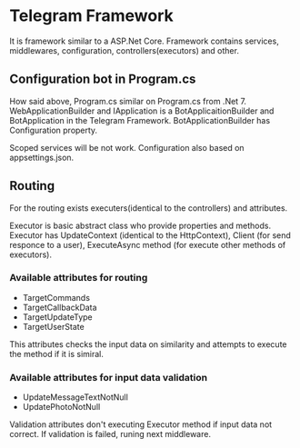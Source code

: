 # Telegram Framework

It is framework similar to a ASP.Net Core. Framework contains services, middlewares, configuration, controllers(executors) and other.

## Configuration bot in Program.cs
How said above, Program.cs similar on Program.cs from .Net 7. WebApplicationBuilder and IApplication is a BotApplicaitionBuilder and BotApplication in the Telegram Framework. BotApplicationBuilder has Configuration property.

Scoped services will be not work. Configuration also based on appsettings.json.

## Routing
For the routing exists executers(identical to the controllers) and attributes.

Executor is basic abstract class who provide properties and methods. Executor has UpdateContext (identical to the HttpContext), Client (for send responce to a user), ExecuteAsync method (for execute other methods of executors).

### Available attributes for routing
- TargetCommands
- TargetCallbackData
- TargetUpdateType
- TargetUserState

This attributes checks the input data on similarity and attempts to execute the method if it is simiral.

### Available attributes for input data validation
- UpdateMessageTextNotNull
- UpdatePhotoNotNull

Validation attributes don't executing Executor method if input data not correct. If validation is failed, runing next middleware.